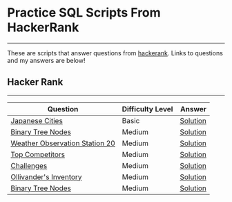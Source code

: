 # Practice SQL Scripts From HackerRank
------------

These are scripts that answer questions from <a href="https://hackerrank.com">hackerank</a>. Links to questions and my answers are below!

## Hacker Rank
---------------

| Question                | Difficulty Level              | Answer                 |
|-------------------------|-------------------------|------------------------:|
| [Japanese Cities](https://www.hackerrank.com/challenges/japanese-cities-attributes/problem) | Basic | [Solution](https://github.com/antran28/SQL-Practice/blob/main/Japanese%20Cities'%20Attributes.sql) |
| <a href="https://www.hackerrank.com/challenges/binary-search-tree-1/problem?isFullScreen=true">Binary Tree Nodes</a> | Medium | <a href="https://github.com/mdh266/SQL-Practice/blob/master/hackerrank/EmployeeEarnings.sql">Solution</a> |
| [Weather Observation Station 20](https://www.hackerrank.com/challenges/weather-observation-station-20/problem?isFullScreen=true) | Medium | [Solution](https://github.com/mdh266/SQL-Practice/blob/master/hackerrank/WeatherStation8.sql) |
| [Top Competitors](https://www.hackerrank.com/challenges/full-score/problem) | Medium | [Solution](https://github.com/mdh266/SQL-Practice/blob/master/hackerrank/WeatherStation9.sql) |
| [Challenges](https://www.hackerrank.com/challenges/challenges/problem) | Medium | [Solution](https://github.com/mdh266/SQL-Practice/blob/master/hackerrank/MoreThan75Marks.sql) |
| [Ollivander's Inventory](https://www.hackerrank.com/challenges/harry-potter-and-wands/problem) | Medium | [Solution](https://github.com/mdh266/SQL-Practice/blob/master/hackerrank/ThePads.sql) |
| [Binary Tree Nodes](https://www.hackerrank.com/challenges/binary-search-tree-1/problem) | Medium | [Solution](https://github.com/mdh266/SQL-Practice/blob/master/hackerrank/binary-serach-tree1.sql) |

